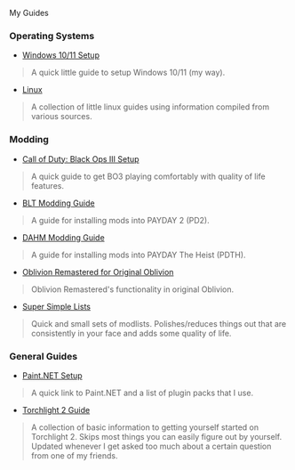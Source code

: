 
My Guides

### Operating Systems
- [Windows 10/11 Setup](./windows-setup)
> A quick little guide to setup Windows 10/11 (my way).
- [Linux](./linux)
> A collection of little linux guides using information compiled from various sources.

### Modding
- [Call of Duty: Black Ops III Setup](./bo3-setup)
> A quick guide to get BO3 playing comfortably with quality of life features.
- [BLT Modding Guide](./blt-install)
> A guide for installing mods into PAYDAY 2 (PD2).
- [DAHM Modding Guide](./dahm-install)
> A guide for installing mods into PAYDAY The Heist (PDTH).
- [Oblivion Remastered for Original Oblivion](./oblivion-remastered)
> Oblivion Remastered's functionality in original Oblivion.
- [Super Simple Lists](./super-simple-lists)
> Quick and small sets of modlists. Polishes/reduces things out that are consistently in your face and adds some quality of life.

### General Guides
- [Paint.NET Setup](./getpaintnet)
> A quick link to Paint.NET and a list of plugin packs that I use.
- [Torchlight 2 Guide](./tl2-guide)
> A collection of basic information to getting yourself started on Torchlight 2. Skips most things you can easily figure out by yourself. Updated whenever I get asked too much about a certain question from one of my friends.